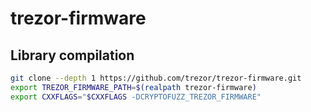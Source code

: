 # trezor-firmware

## Library compilation

```sh
git clone --depth 1 https://github.com/trezor/trezor-firmware.git
export TREZOR_FIRMWARE_PATH=$(realpath trezor-firmware)
export CXXFLAGS="$CXXFLAGS -DCRYPTOFUZZ_TREZOR_FIRMWARE"
```
